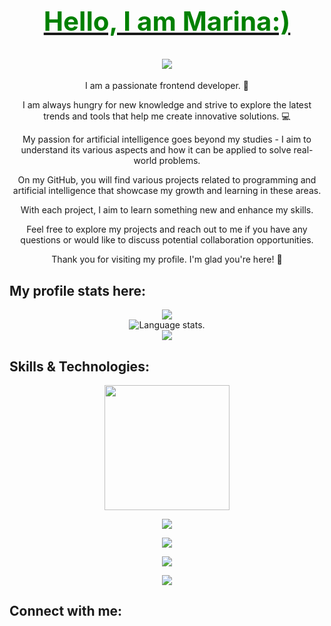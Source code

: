 
<div align="center">
  <h1>
    <a href="https://github.com/MarinaShustrova">
      <h2 style='color: green'> Hello, I am Marina:) </h2>
      <img src="https://images.unsplash.com/photo-1526040652367-ac003a0475fe?auto=format&fit=crop&q=80&w=1770&ixlib=rb-4.0.3&ixid=M3wxMjA3fDB8MHxwaG90by1wYWdlfHx8fGVufDB8fHx8fA%3D%3D">
    </a>
  </h1>
</div>


<p align="center">
I am a passionate frontend developer. 🧠
</p>
<p align="center">
I am always hungry for new knowledge and strive to explore the latest trends and tools that help me create innovative solutions. 💻
</p>
<p align="center">
My passion for artificial intelligence goes beyond my studies - I aim to understand its various aspects and how it can be applied to solve real-world problems.
</p>

<p align="center">
On my GitHub, you will find various projects related to programming and artificial intelligence that showcase my growth and learning in these areas. 
</p>
<p align="center">
With each project, I aim to learn something new and enhance my skills.
</p>
<p align="center">
Feel free to explore my projects and reach out to me if you have any questions or would like to discuss potential collaboration opportunities.
</p>
<p align="center">
Thank you for visiting my profile. I'm glad you're here! 🎉
</p>
 
## **My profile stats here:**

<div align="center">
  <a href="https://github.com/MarinaShustrova">
    <img src="http://github-profile-summary-cards.vercel.app/api/cards/profile-details?username=MarinaShustrova&theme=slateorange" />
  </a>
  </div>

<div align="center">
  <img src="https://github-readme-stats.vercel.app/api/top-langs/?username=MarinaShustrova&langs_count=8&theme=great-gatsby" alt="Language stats.">
</div>

<div align="center">
  <a href="https://github.com/MarinaShustrova">
    <img src="https://github-readme-streak-stats.herokuapp.com?user=MarinaShustrova&theme=rising-sun&hide_border=true&exclude_days=Sun" />
  </a>
  
</div>
  

## **Skills & Technologies:**



<div align="center">
  <p align="center">
    <img src="https://media.giphy.com/media/QssGEmpkyEOhBCb7e1/giphy.gif" width="200"/>
  </p>
</div>

<div align="center">
  <p align="center">
  <a href="https://github.com/MarinaShustrova">
    <img src="https://img.shields.io/badge/Languages:-orange" />
  </a>
</p>
</div>

<div align="center">
  <p align="center">
  <a href="https://github.com/MarinaShustrova?tab=repositories">
    <img src="https://skillicons.dev/icons?i=css,html,js,ts,react" />
  </a>
</p>
</div>

<div align="center">
  <p align="center">
  <a href="https://github.com/MarinaShustrova">
    <img src="https://img.shields.io/badge/Development:-orange" />
  </a>
</p>
</div>

<div align="center">
  <p align="center">
  <a href="https://github.com/MarinaShustrova?tab=repositories">
    <img src="https://skillicons.dev/icons?i=git,visualstudio,vscode,idea" /> 
  </a>
</p>
</div>

## **Connect with me:**









